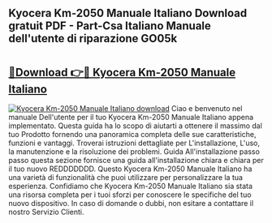 ## Kyocera Km-2050 Manuale Italiano Download gratuit PDF - Part-Csa Italiano Manuale dell'utente di riparazione GO05k

# <h2><a href="http://dfgyet.blite.top/?on=Kyocera+Km-2050+Manuale+Italiano">🔗Download 👉🔴 Kyocera Km-2050 Manuale Italiano</a></h2>

[![Kyocera Km-2050 Manuale Italiano download](https://i.imgur.com/lujVjoI.png)](http://dfgyet.blite.top/?on=Kyocera+Km-2050+Manuale+Italiano)
Ciao e benvenuto nel manuale Dell'utente per il tuo Kyocera Km-2050 Manuale Italiano appena implementato. Questa guida ha lo scopo di aiutarti a ottenere il massimo dal tuo Prodotto fornendo una panoramica completa delle sue caratteristiche, funzioni e vantaggi. Troverai istruzioni dettagliate per L'installazione, L'uso, la manutenzione e la risoluzione dei problemi. Guida All'installazione passo passo questa sezione fornisce una guida all'installazione chiara e chiara per il tuo nuovo REDDDDDDD. Questo Kyocera Km-2050 Manuale Italiano ha una varietà di funzionalità che puoi utilizzare per personalizzare la tua esperienza. Confidiamo che Kyocera Km-2050 Manuale Italiano sia stata una risorsa completa per i tuoi sforzi per conoscere le specifiche del tuo nuovo dispositivo. In caso di domande o dubbi, non esitare a contattare il nostro Servizio Clienti.
